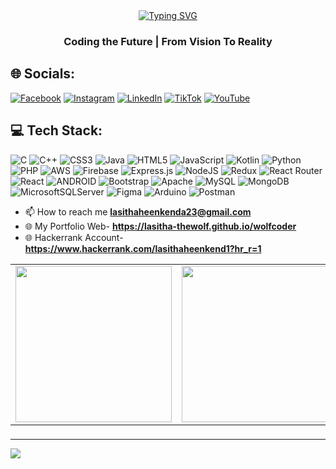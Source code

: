 
<div align="center">
    <a href="https://git.io/typing-svg">
        <img src="https://readme-typing-svg.herokuapp.com?font=Architects+Daughter&color=87ceeb&size=30&lines=Hey!+Its+Lasitha+Heenkenda;Full-stack-Software-Engineer..." alt="Typing SVG">
    </a>
</div>
<h3 align="center"> Coding the Future | From Vision To Reality </h3>


## 🌐 Socials:
[![Facebook](https://img.shields.io/badge/Facebook-%231877F2.svg?logo=Facebook&logoColor=white)](https://facebook.com/lasitha.dilshan.7) [![Instagram](https://img.shields.io/badge/Instagram-%23E4405F.svg?logo=Instagram&logoColor=white)](https://instagram.com/_wolf_coder_) [![LinkedIn](https://img.shields.io/badge/LinkedIn-%230077B5.svg?logo=linkedin&logoColor=white)](https://linkedin.com/in/lasitha-heenkenda) [![TikTok](https://img.shields.io/badge/TikTok-%23000000.svg?logo=TikTok&logoColor=white)](https://tiktok.com/@_wolf_code_) [![YouTube](https://img.shields.io/badge/YouTube-%23FF0000.svg?logo=YouTube&logoColor=white)](https://youtube.com/@UCR28QrhWAVN8JJdAPwDZW6A) 

## 💻 Tech Stack:
![C](https://img.shields.io/badge/c-%2300599C.svg?style=for-the-badge&logo=c&logoColor=white) ![C++](https://img.shields.io/badge/c++-%2300599C.svg?style=for-the-badge&logo=c%2B%2B&logoColor=white) ![CSS3](https://img.shields.io/badge/css3-%231572B6.svg?style=for-the-badge&logo=css3&logoColor=white) ![Java](https://img.shields.io/badge/java-%23ED8B00.svg?style=for-the-badge&logo=java&logoColor=white) ![HTML5](https://img.shields.io/badge/html5-%23E34F26.svg?style=for-the-badge&logo=html5&logoColor=white) ![JavaScript](https://img.shields.io/badge/javascript-%23323330.svg?style=for-the-badge&logo=javascript&logoColor=%23F7DF1E) ![Kotlin](https://img.shields.io/badge/kotlin-%230095D5.svg?style=for-the-badge&logo=kotlin&logoColor=white) ![Python](https://img.shields.io/badge/python-3670A0?style=for-the-badge&logo=python&logoColor=ffdd54) ![PHP](https://img.shields.io/badge/php-%23777BB4.svg?style=for-the-badge&logo=php&logoColor=white) ![AWS](https://img.shields.io/badge/AWS-%23FF9900.svg?style=for-the-badge&logo=amazon-aws&logoColor=white) ![Firebase](https://img.shields.io/badge/firebase-%23039BE5.svg?style=for-the-badge&logo=firebase) ![Express.js](https://img.shields.io/badge/express.js-%23404d59.svg?style=for-the-badge&logo=express&logoColor=%2361DAFB) ![NodeJS](https://img.shields.io/badge/node.js-6DA55F?style=for-the-badge&logo=node.js&logoColor=white) ![Redux](https://img.shields.io/badge/redux-%23593d88.svg?style=for-the-badge&logo=redux&logoColor=white) ![React Router](https://img.shields.io/badge/React_Router-CA4245?style=for-the-badge&logo=react-router&logoColor=white) ![React](https://img.shields.io/badge/react-%2320232a.svg?style=for-the-badge&logo=react&logoColor=%2361DAFB) ![ANDROID](https://img.shields.io/badge/android-%2320232a.svg?style=for-the-badge&logo=android&logoColor=%a4c639) ![Bootstrap](https://img.shields.io/badge/bootstrap-%23563D7C.svg?style=for-the-badge&logo=bootstrap&logoColor=white) ![Apache](https://img.shields.io/badge/apache-%23D42029.svg?style=for-the-badge&logo=apache&logoColor=white) ![MySQL](https://img.shields.io/badge/mysql-%2300f.svg?style=for-the-badge&logo=mysql&logoColor=white) ![MongoDB](https://img.shields.io/badge/MongoDB-%234ea94b.svg?style=for-the-badge&logo=mongodb&logoColor=white) ![MicrosoftSQLServer](https://img.shields.io/badge/Microsoft%20SQL%20Sever-CC2927?style=for-the-badge&logo=microsoft%20sql%20server&logoColor=white) 	![Figma](https://img.shields.io/badge/figma-%23F24E1E.svg?style=for-the-badge&logo=figma&logoColor=white) ![Arduino](https://img.shields.io/badge/-Arduino-00979D?style=for-the-badge&logo=Arduino&logoColor=white) ![Postman](https://img.shields.io/badge/Postman-FF6C37?style=for-the-badge&logo=postman&logoColor=white)

- 📫 How to reach me **lasithaheenkenda23@gmail.com**
- 🌐 My Portfolio Web- **https://lasitha-thewolf.github.io/wolfcoder**
- 🌐 Hackerrank Account- **https://www.hackerrank.com/lasithaheenkend1?hr_r=1**



<table>
  <tr>
    <td>
      <img style="display:inline-block;"  height="250" src="https://user-images.githubusercontent.com/127397899/247544241-980a081b-d067-484b-be72-c4823dd5968a.gif" />
    </td>
    <td>
      <img style="display:inline-block;" height="250" src="https://user-images.githubusercontent.com/127397899/247544514-38938714-fe11-4d2e-9317-a0671c5d619d.gif" />
    </td>
  </tr>
</table>



###

###
###
---
[![](https://visitcount.itsvg.in/api?id=lasitha-theWolf&icon=6&color=1)](https://visitcount.itsvg.in)


